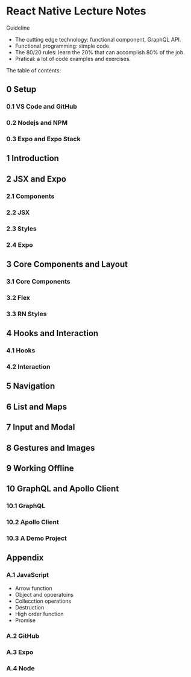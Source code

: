 # React Native Lecture Notes

Guideline

- The cutting edge technology: functional component, GraphQL API.
- Functional programming: simple code.
- The 80/20 rules: learn the 20% that can accomplish 80% of the job.
- Pratical: a lot of code examples and exercises.

The table of contents:

## 0 Setup

### 0.1 VS Code and GitHub

### 0.2 Nodejs and NPM

### 0.3 Expo and Expo Stack

## 1 Introduction

## 2 JSX and Expo

### 2.1 Components

### 2.2 JSX

### 2.3 Styles

### 2.4 Expo

## 3 Core Components and Layout

### 3.1 Core Components

### 3.2 Flex

### 3.3 RN Styles

## 4 Hooks and Interaction

### 4.1 Hooks

### 4.2 Interaction

## 5 Navigation

## 6 List and Maps

## 7 Input and Modal

## 8 Gestures and Images

## 9 Working Offline

## 10 GraphQL and Apollo Client

### 10.1 GraphQL

### 10.2 Apollo Client

### 10.3 A Demo Project

## Appendix

### A.1 JavaScript

- Arrow function
- Object and opoeratoins
- Collecction operations
- Destruction
- High order function
- Promise

### A.2 GitHub

### A.3 Expo

### A.4 Node
